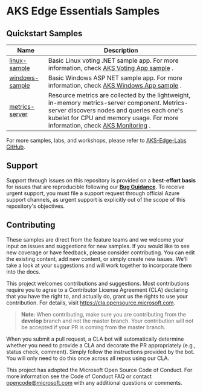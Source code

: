 # AKS Edge Essentials Samples

## Quickstart Samples

| Name           | Description      |
|----------------|------------------|
| [linux-sample](./others/linux-sample.yaml) | Basic Linux voting .NET sample app. For more information, check [AKS Voting App sample](https://learn.microsoft.com/en-us/samples/azure-samples/aks-voting-app/aks-voting-app/) . | 
| [windows-sample](./others/win-sample.yaml) | Basic Windows ASP NET sample app. For more information, check [AKS Windows App sample](https://learn.microsoft.com/en-us/azure/aks/hybrid/deploy-windows-application/) . | 
| [metrics-server](./others/metrics-server.yaml) |  Resource metrics are collected by the lightweight, in-memory metrics-server component. Metrics-server discovers nodes and queries each one's kubelet for CPU and memory usage. For more information, check [AKS Monitoring](https://github.com/Azure/aks-engine/blob/master/docs/topics/monitoring.md) . | 

For more samples, labs, and workshops, please refer to [AKS-Edge-Labs GitHub](https://github.com/Azure/AKS-Edge-Labs/tree/main/Samples).

## Support

Support through issues on this repository is provided on a **best-effort basis** for issues that are reproducible following our [**Bug Guidance**](./../README.md#bug-guidance). To receive urgent support, you must file a support request through official Azure support channels, as urgent support is explicitly out of the scope of this repository's objectives.

## Contributing
These samples are direct from the feature teams and we welcome your input on issues and suggestions for new samples. If you would like to see new coverage or have feedback, please consider contributing. You can edit the existing content, add new content, or simply create new issues. We’ll take a look at your suggestions and will work together to incorporate them into the docs.

This project welcomes contributions and suggestions. Most contributions require you to agree to a Contributor License Agreement (CLA) declaring that you have the right to, and actually do, grant us the rights to use your contribution. For details, visit https://cla.opensource.microsoft.com.

> **Note**:
> When contributing, make sure you are contributing from the **develop** branch and not the master branch. Your contribution will not be accepted if your PR is coming from the master branch. 

When you submit a pull request, a CLA bot will automatically determine whether you need to provide a CLA and decorate the PR appropriately (e.g., status check, comment). Simply follow the instructions provided by the bot. You will only need to do this once across all repos using our CLA.

This project has adopted the Microsoft Open Source Code of Conduct. For more information see the Code of Conduct FAQ or contact opencode@microsoft.com with any additional questions or comments.